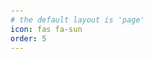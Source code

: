 ```yaml
---
# the default layout is 'page'
icon: fas fa-sun
order: 5
---
```

<head>
    <style>
        body {
            font-family: Arial, sans-serif;
            padding: 20px;
        }
        #question {
            font-size: 1.2em;
            margin-bottom: 20px;
        }
        .label-container {
            display: flex;
            flex-wrap: wrap;
            justify-content: space-between;
            align-items: center;
            align-content: center;
            margin-bottom: 20px;
        }
        #low {
            width: 20%;
            order: 1;
            text-align: left;
        }
        #high {
            width: 20%;
            order: 3;
            text-align: right;
        }
        #circles-container {
            display: flex;
            align-items: center;
            justify-content: space-between;
            flex-wrap: nowrap;
            width: 60%;
            order: 2;
        }
        .answer-circle {
            display: inline-block;
            margin: 0 5px;
            border-radius: 50%;
            cursor: pointer;
            flex-shrink: 0;
        }
        .answer-circle:hover {
            opacity: 0.5;
        }
        #result {
            margin-top: 20px;
        }
        #result-hash {
            font-family: monospace;
            background:var(--background-color);
            padding: 5px;
            border-radius: 3px;
            display: inline-block;
            word-break: break-all;
            word-wrap: break-word;
        }
        .text-result {
            margin: 0.5em;
            display: inline-block;
        }
        .top-1 {
            font-size: 2.5em;
            color: rgba(255, 255, 255, 1.0); /* Полная насыщенность */
            font-weight: bold;
        }
        .top-2 {
            font-size: 2.3em;
            color: rgba(255, 255, 255, 0.9); /* 90% насыщенности */
            font-weight: bold;
        }
        .top-3 {
            font-size: 2.1em;
            color: rgba(255, 255, 255, 0.8); /* 80% насыщенности */
            font-weight: bold;
        }
        .top-4 {
            font-size: 1.9em;
            color: rgba(255, 255, 255, 0.7); /* 70% насыщенности */
            font-weight: bold;
        }
        .top-5 {
            font-size: 1.7em;
            color: rgba(255, 255, 255, 0.6); /* 60% насыщенности */
            font-weight: bold;
        }
        .top-6 {
            font-size: 1.5em;
            color: rgba(255, 255, 255, 0.5); /* 50% насыщенности */
            font-weight: normal;
        }
        .top-7 {
            font-size: 1.3em;
            color: rgba(255, 255, 255, 0.4); /* 40% насыщенности */
            font-weight: normal;
        }
        @media (max-width: 768px) {
            .label-container {
                flex-direction: raw;
            }
            #low {
                order: 2;
                width: 40%;
                margin-top: 15px;
            }
            #circles-container {
                order: 1;
                width: 100%;
            }
            #high {
                order: 3;
                width: 40%;
                margin-top: 15px;
            }
        }   
    </style>
</head>
<body>
    <div id="container">
        <span id="questions-part">
            <p id="category"></p>
            <p id="question"></p>
            <div class="label-container">
                <div id="circles-container"></div>
                <div id="low"></div>
                <div id="high"></div>
            </div>
            <button id="nextBtn" style="display:none;">Next</button>
        </span>
        <div id="result" style="display:none;">
            <h3>Results:</h3>
            <span id="result-text"></span>
            <h3>Chart:</h3>
            <canvas id="result-chart"></canvas>
            <h3>Hash:</h3>
            <span id="result-hash"></span>
        </div>
    </div>
    <script src="https://cdn.jsdelivr.net/npm/chart.js"></script>
    <script src="https://cdn.jsdelivr.net/npm/crypto-js@4.1.1/crypto-js.js"></script>
    <script src="/assets/js/motivation-test.js"></script>
</body>
